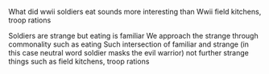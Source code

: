 What did wwii soldiers eat 
sounds more interesting than
Wwii field kitchens, troop rations

Soldiers are strange but eating is familiar
We approach the strange through commonality
such as eating
Such intersection of familiar and strange (in this case neutral word soldier masks the evil warrior)
not further strange things such as field kitchens, troop rations